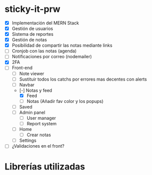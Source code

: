 # sticky-it-prw

- [X] Implementación del MERN Stack
- [X] Gestión de usuarios
- [X] Sistema de reportes
- [X] Gestión de notas
- [X] Posibilidad de compartir las notas mediante links
- [ ] Cronjob con las notas (agenda)
- [ ] Notificaciones por correo (nodemailer)
- [X] 2FA
- [ ] Front-end
    - [ ] Note viewer
    - [ ] Sustituir todos los catchs por errores mas decentes con alerts
    - [ ] Navbar
    - [-] Notas y feed
        - [X] Feed
        - [ ] Notas (Añadir fav color y los popups)
    - [ ] Saved
    - [ ] Admin panel
        - [ ] User manager
        - [ ] Report system
    - [ ] Home
        - [ ] Crear notas
    - [ ] Settings
- [ ] ¿Validaciones en el front?

# Librerías utilizadas
